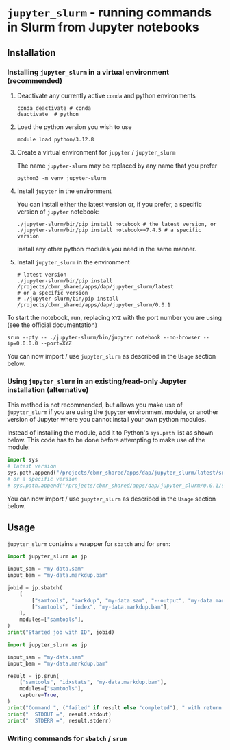 # `jupyter_slurm` - running commands in Slurm from Jupyter notebooks

## Installation

### Installing `jupyter_slurm` in a virtual environment (recommended)

1. Deactivate any currently active `conda` and python environments

    ```shell
    conda deactivate # conda
    deactivate  # python
    ```

2. Load the python version you wish to use

    ```shell
    module load python/3.12.8
    ```

3. Create a virtual environment for `jupyter` / `jupyter_slurm`

    The name `jupyter-slurm` may be replaced by any name that you prefer

    ```shell
    python3 -m venv jupyter-slurm
    ```

4. Install `jupyter` in the environment

    You can install either the latest version or, if you prefer, a specific version of `jupyter` notebook:

    ```shell
    ./jupyter-slurm/bin/pip install notebook # the latest version, or
    ./jupyter-slurm/bin/pip install notebook==7.4.5 # a specific version
    ```

    Install any other python modules you need in the same manner.

5. Install `jupyter_slurm` in the environment

    ```shell
    # latest version
    ./jupyter-slurm/bin/pip install /projects/cbmr_shared/apps/dap/jupyter_slurm/latest
    # or a specific version
    # ./jupyter-slurm/bin/pip install /projects/cbmr_shared/apps/dap/jupyter_slurm/0.0.1
    ```

To start the notebook, run, replacing `XYZ` with the port number you are using (see the official documentation)

```shell
srun --pty -- ./jupyter-slurm/bin/jupyter notebook --no-browser --ip=0.0.0.0 --port=XYZ
```

You can now import / use `jupyter_slurm` as described in the `Usage` section below.

### Using `jupyter_slurm` in an existing/read-only Jupyter installation (alternative)

This method is not recommended, but allows you make use of `jupyter_slurm` if you are using the `jupyter` environment module, or another version of Jupyter where you cannot install your own python modules.

Instead of installing the module, add it to Python's `sys.path` list as shown below. This code has to be done before attempting to make use of the module:

```python
import sys
# latest version
sys.path.append("/projects/cbmr_shared/apps/dap/jupyter_slurm/latest/src")
# or a specific version
# sys.path.append("/projects/cbmr_shared/apps/dap/jupyter_slurm/0.0.1/src")
```

You can now import / use `jupyter_slurm` as described in the `Usage` section below.

## Usage

`jupyter_slurm` contains a wrapper for `sbatch` and for `srun`:

```python
import jupyter_slurm as jp

input_sam = "my-data.sam"
input_bam = "my-data.markdup.bam"

jobid = jp.sbatch(
    [
        ["samtools", "markdup", "my-data.sam", "--output", "my-data.markdup.bam"],
        ["samtools", "index", "my-data.markdup.bam"],
    ],
    modules=["samtools"],
)
print("Started job with ID", jobid)
```

```python
import jupyter_slurm as jp

input_sam = "my-data.sam"
input_bam = "my-data.markdup.bam"

result = jp.srun(
    ["samtools", "idxstats", "my-data.markdup.bam"],
    modules=["samtools"],
    capture=True,
)
print("Command ", ("failed" if result else "completed"), " with return code", result.returncode)
print("  STDOUT =", result.stdout)
print("  STDERR =", result.stderr)
```

### Writing commands for `sbatch` / `srun`
